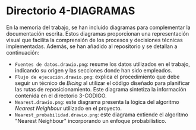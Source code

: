 # Directorio 4-DIAGRAMAS
En la memoria del trabajo, se han incluido diagramas para complementar la documentación escrita. Estos diagramas proporcionan una representación visual que facilita la comprensión de los procesos y decisiones técnicas implementadas. Además, se han añadido al repositorio y se detallan a continuación:


* ```Fuentes de datos.drawio.png```: resume los datos utilizados en el trabajo, indicando su origen y las secciones donde han sido empleados.
* ```Flujo de ejecución.drawio.png```: explica el procedimiento que debe seguir un técnico de *Bicing* al utilizar el código diseñado para planificar las rutas de reposicionamiento. Este diagrama sintetiza la información contenida en el directorio 3-CODIGO.
* ```Nearest.drawio.png```: este diagrama presenta la lógica del algoritmo *Nearest Neighbour* utilizado en el proyecto.
* ```Nearest_probabilidad.drawio.png```: este diagrama extiende el algoritmo "Nearest Neighbour" incorporando un enfoque probabilístico. 